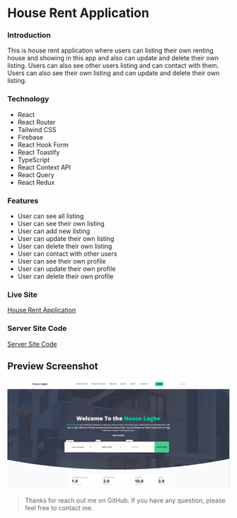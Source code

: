 # House Rent Application

### Introduction

This is house rent application where users can listing their own renting house and showing in this app and also can update and delete their own listing. Users can also see other users listing and can contact with them. Users can also see their own listing and can update and delete their own listing.

### Technology

- React
- React Router
- Tailwind CSS
- Firebase
- React Hook Form
- React Toastify
- TypeScript
- React Context API
- React Query
- React Redux

### Features

- User can see all listing
- User can see their own listing
- User can add new listing
- User can update their own listing
- User can delete their own listing
- User can contact with other users
- User can see their own profile
- User can update their own profile
- User can delete their own profile

### Live Site

[House Rent Application](https://house-rent-6c0e8.web.app/)

### Server Site Code

[Server Site Code](https://github.com/Ashik-Mahmud/rent-house-server)

## Preview Screenshot

![imageScreenshot](./preview.png)

> Thanks for reach out me on GitHub. If you have any question, please feel free to contact me.
